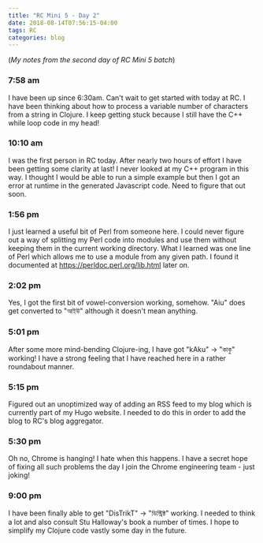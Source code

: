 ```yaml
---
title: "RC Mini 5 - Day 2"
date: 2018-08-14T07:56:15-04:00
tags: RC
categories: blog
---
```


(*My notes from the second day of RC Mini 5 batch*)

### 7:58 am
I have been up since 6:30am. Can't wait to get started with today at RC. I have been thinking about how to process a variable number of characters from a string in Clojure. I keep getting stuck because I still have the C++ while loop code in my head!

### 10:10 am
I was the first person in RC today. After nearly two hours of effort I have been getting some clarity at last! I never looked at my C++ program in this way. I thought I would be able to run a simple example but then I got an error at runtime in the generated Javascript code. Need to figure that out soon.

### 1:56 pm
I just learned a useful bit of Perl from someone here. I could never figure out a way of splitting my Perl code into modules and use them without keeping them in the current working directory. What I learned was one line of Perl which allows me to use a module from any given path. I found it documented at https://perldoc.perl.org/lib.html later on.

### 2:02 pm
Yes, I got the first bit of vowel-conversion working, somehow. "Aiu" does get converted to "আইউ" although it doesn't mean anything.

### 5:01 pm
After some more mind-bending Clojure-ing, I have got "kAku" -> "কাকু" working! I have a strong feeling that I have reached here in a rather roundabout manner.

### 5:15 pm
Figured out an unoptimized way of adding an RSS feed to my blog which is currently part of my Hugo website. I needed to do this in order to add the blog to RC's blog aggregator.

### 5:30 pm
Oh no, Chrome is hanging! I hate when this happens. I have a secret hope of fixing all such problems the day I join the Chrome engineering team - just joking!

### 9:00 pm
I have been finally able to get "DisTrikT" -> "ডিস্ট্রিক্ট" working. I needed to think a lot and also consult Stu Halloway's book a number of times. I hope to simplify my Clojure code vastly some day in the future.